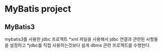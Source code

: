 # MyBatis project
## MyBatis3
mybatis3를 사용한 jdbc 프로젝트
*xml 파일을 사용해서 jdbc 연결과 관련된 사항들을 설정하고
*jdbc를 직접 사용하는것보다 쉽게 dbms 관련 프로젝트를 수행한다.